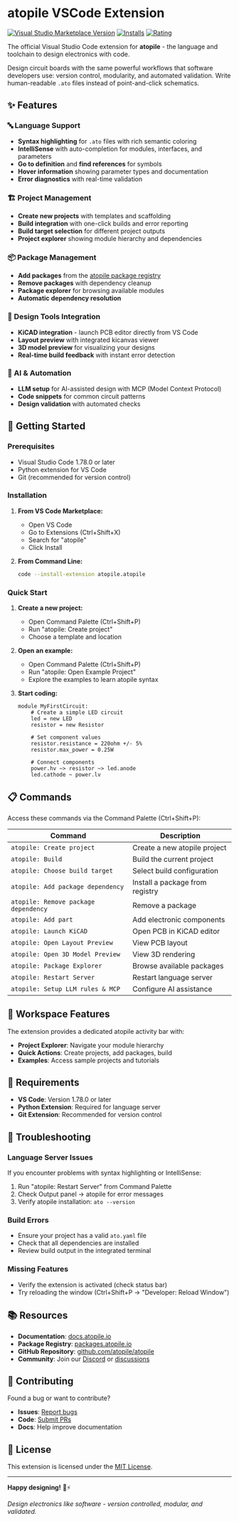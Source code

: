 # atopile VSCode Extension

[![Visual Studio Marketplace Version](https://img.shields.io/visual-studio-marketplace/v/atopile.atopile)](https://marketplace.visualstudio.com/items?itemName=atopile.atopile)
[![Installs](https://img.shields.io/visual-studio-marketplace/i/atopile.atopile)](https://marketplace.visualstudio.com/items?itemName=atopile.atopile)
[![Rating](https://img.shields.io/visual-studio-marketplace/r/atopile.atopile)](https://marketplace.visualstudio.com/items?itemName=atopile.atopile)

The official Visual Studio Code extension for **atopile** - the language and toolchain to design electronics with code.

Design circuit boards with the same powerful workflows that software developers use: version control, modularity, and automated validation. Write human-readable `.ato` files instead of point-and-click schematics.

## ✨ Features

### 🔤 Language Support

- **Syntax highlighting** for `.ato` files with rich semantic coloring
- **IntelliSense** with auto-completion for modules, interfaces, and parameters
- **Go to definition** and **find references** for symbols
- **Hover information** showing parameter types and documentation
- **Error diagnostics** with real-time validation

### 🏗️ Project Management

- **Create new projects** with templates and scaffolding
- **Build integration** with one-click builds and error reporting
- **Build target selection** for different project outputs
- **Project explorer** showing module hierarchy and dependencies

### 📦 Package Management

- **Add packages** from the [atopile package registry](https://packages.atopile.io)
- **Remove packages** with dependency cleanup
- **Package explorer** for browsing available modules
- **Automatic dependency resolution**

### 🔧 Design Tools Integration

- **KiCAD integration** - launch PCB editor directly from VS Code
- **Layout preview** with integrated kicanvas viewer
- **3D model preview** for visualizing your designs
- **Real-time build feedback** with instant error detection

### 🤖 AI & Automation

- **LLM setup** for AI-assisted design with MCP (Model Context Protocol)
- **Code snippets** for common circuit patterns
- **Design validation** with automated checks

## 🚀 Getting Started

### Prerequisites

- Visual Studio Code 1.78.0 or later
- Python extension for VS Code
- Git (recommended for version control)

### Installation

1. **From VS Code Marketplace:**

    - Open VS Code
    - Go to Extensions (Ctrl+Shift+X)
    - Search for "atopile"
    - Click Install

2. **From Command Line:**
    ```bash
    code --install-extension atopile.atopile
    ```

### Quick Start

1. **Create a new project:**

    - Open Command Palette (Ctrl+Shift+P)
    - Run "atopile: Create project"
    - Choose a template and location

2. **Open an example:**

    - Open Command Palette (Ctrl+Shift+P)
    - Run "atopile: Open Example Project"
    - Explore the examples to learn atopile syntax

3. **Start coding:**

    ```ato
    module MyFirstCircuit:
        # Create a simple LED circuit
        led = new LED
        resistor = new Resistor

        # Set component values
        resistor.resistance = 220ohm +/- 5%
        resistor.max_power = 0.25W

        # Connect components
        power.hv ~> resistor ~> led.anode
        led.cathode ~ power.lv
    ```

## 📋 Commands

Access these commands via the Command Palette (Ctrl+Shift+P):

| Command                              | Description                     |
| ------------------------------------ | ------------------------------- |
| `atopile: Create project`            | Create a new atopile project    |
| `atopile: Build`                     | Build the current project       |
| `atopile: Choose build target`       | Select build configuration      |
| `atopile: Add package dependency`    | Install a package from registry |
| `atopile: Remove package dependency` | Remove a package                |
| `atopile: Add part`                  | Add electronic components       |
| `atopile: Launch KiCAD`              | Open PCB in KiCAD editor        |
| `atopile: Open Layout Preview`       | View PCB layout                 |
| `atopile: Open 3D Model Preview`     | View 3D rendering               |
| `atopile: Package Explorer`          | Browse available packages       |
| `atopile: Restart Server`            | Restart language server         |
| `atopile: Setup LLM rules & MCP`     | Configure AI assistance         |


## 🎯 Workspace Features

The extension provides a dedicated atopile activity bar with:

- **Project Explorer**: Navigate your module hierarchy
- **Quick Actions**: Create projects, add packages, build
- **Examples**: Access sample projects and tutorials

## 🔧 Requirements

- **VS Code**: Version 1.78.0 or later
- **Python Extension**: Required for language server
- **Git Extension**: Recommended for version control

## 🐛 Troubleshooting

### Language Server Issues

If you encounter problems with syntax highlighting or IntelliSense:

1. Run "atopile: Restart Server" from Command Palette
2. Check Output panel → atopile for error messages
3. Verify atopile installation: `ato --version`

### Build Errors

- Ensure your project has a valid `ato.yaml` file
- Check that all dependencies are installed
- Review build output in the integrated terminal

### Missing Features

- Verify the extension is activated (check status bar)
- Try reloading the window (Ctrl+Shift+P → "Developer: Reload Window")

## 📚 Resources

- **Documentation**: [docs.atopile.io](https://docs.atopile.io)
- **Package Registry**: [packages.atopile.io](https://packages.atopile.io)
- **GitHub Repository**: [github.com/atopile/atopile](https://github.com/atopile/atopile)
- **Community**: Join our [Discord]((https://discord.gg/CRe5xaDBr3]https://discord.gg/CRe5xaDBr3)) or [discussions](https://github.com/atopile/atopile/discussions)

## 🤝 Contributing

Found a bug or want to contribute?

- **Issues**: [Report bugs](https://github.com/atopile/atopile/issues)
- **Code**: [Submit PRs](https://github.com/atopile/atopile/pulls)
- **Docs**: Help improve documentation

## 📄 License

This extension is licensed under the [MIT License](https://github.com/atopile/atopile/blob/main/LICENSE).

---

**Happy designing!** 🚀⚡

_Design electronics like software - version controlled, modular, and validated._
